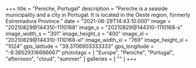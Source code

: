 +++
title = "Peniche, Portugal"
description = "Peniche is a seaside municipality and a city in Portugal. It is located in the Oeste region, formerly Estremadura Province."
date = "2021-08-29T14:43:10.000"
image = "20210829@144310-1110168"
image_s = "20210829@144310-1110168-s"
image_width_s = "301"
image_height_s = "400"
image_xl = "20210829@144310-1110168-xl"
image_width_xl = "769"
image_height_xl = "1024"
gps_latitude = "39.3706903333333"
gps_longitude = "-9.38529316666667"
phototags = [ "Europe", "Peniche", "Portugal", "afternoon", "cloud", "summer" ]
galleries = [ "" ]
+++
